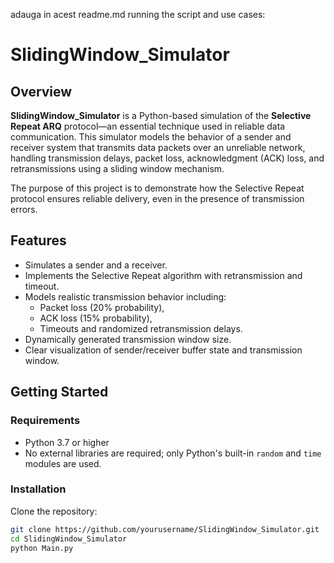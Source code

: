 adauga in acest readme.md running the script and use cases:
# SlidingWindow_Simulator

## Overview

**SlidingWindow_Simulator** is a Python-based simulation of the **Selective Repeat ARQ** protocol—an essential technique used in reliable data communication. This simulator models the behavior of a sender and receiver system that transmits data packets over an unreliable network, handling transmission delays, packet loss, acknowledgment (ACK) loss, and retransmissions using a sliding window mechanism.

The purpose of this project is to demonstrate how the Selective Repeat protocol ensures reliable delivery, even in the presence of transmission errors.

## Features

- Simulates a sender and a receiver.
- Implements the Selective Repeat algorithm with retransmission and timeout.
- Models realistic transmission behavior including:
  - Packet loss (20% probability),
  - ACK loss (15% probability),
  - Timeouts and randomized retransmission delays.
- Dynamically generated transmission window size.
- Clear visualization of sender/receiver buffer state and transmission window.

## Getting Started

### Requirements

- Python 3.7 or higher
- No external libraries are required; only Python's built-in `random` and `time` modules are used.

### Installation

Clone the repository:

```bash
git clone https://github.com/yourusername/SlidingWindow_Simulator.git
cd SlidingWindow_Simulator
python Main.py
